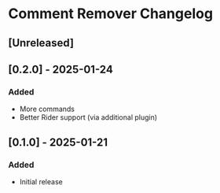 <!-- Keep a Changelog guide -> https://keepachangelog.com -->

# Comment Remover Changelog

## [Unreleased]

## [0.2.0] - 2025-01-24
### Added
- More commands
- Better Rider support (via additional plugin)

## [0.1.0] - 2025-01-21
### Added
- Initial release
